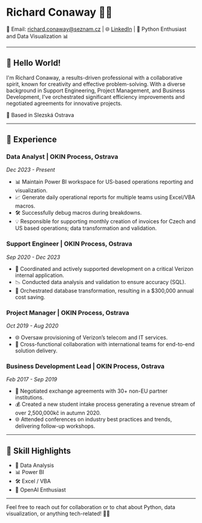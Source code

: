 # Richard Conaway 👨‍💻

📧 Email: richard.conaway@seznam.cz | 🌐 [LinkedIn](https://www.linkedin.com/in/richardconaway/) | 🚀 Python Enthusiast and Data Visualization 📊

---

## 👋 Hello World!

I'm Richard Conaway, a results-driven professional with a collaborative spirit, known for creativity and effective problem-solving. With a diverse background in Support Engineering, Project Management, and Business Development, I've orchestrated significant efficiency improvements and negotiated agreements for innovative projects.

📍 Based in Slezská Ostrava  

---

## 💼 Experience

### Data Analyst | OKIN Process, Ostrava
_Dec 2023 - Present_

- 📊 Maintain Power BI workspace for US-based operations reporting and visualization.
- 📈 Generate daily operational reports for multiple teams using Excel/VBA macros.
- 🛠 Successfully debug macros during breakdowns.
- 💡 Responsible for supporting monthly creation of invoices for Czech and US based operations; data transformation and validation.

### Support Engineer | OKIN Process, Ostrava
_Sep 2020 - Dec 2023_

- 🤝 Coordinated and actively supported development on a critical Verizon internal application.
- 📉 Conducted data analysis and validation to ensure accuracy (SQL).
- 🔄 Orchestrated database transformation, resulting in a $300,000 annual cost saving.

### Project Manager | OKIN Process, Ostrava
_Oct 2019 - Aug 2020_

- 🌐 Oversaw provisioning of Verizon’s telecom and IT services.
- 🤝 Cross-functional collaboration with international teams for end-to-end solution delivery.

### Business Development Lead | OKIN Process, Ostrava
_Feb 2017 - Sep 2019_

- 💼 Negotiated exchange agreements with 30+ non-EU partner institutions.
- 💰 Created a new student intake process generating a revenue stream of over 2,500,000kč in autumn 2020.
- 🌐 Attended conferences on industry best practices and trends, delivering follow-up workshops.

---

## 🚀 Skill Highlights

- 🔄 Data Analysis
- 📊 Power BI
- 🛠 Excel / VBA
- 🤖 OpenAI Enthusiast

---

Feel free to reach out for collaboration or to chat about Python, data visualization, or anything tech-related! 🚀✨
